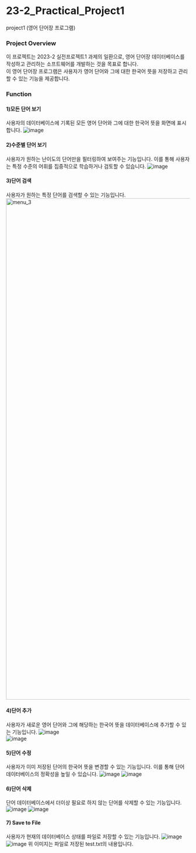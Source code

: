 # 23-2_Practical_Project1
project1 (영어 단어장 프로그램)

### Project Overview  
이 프로젝트는 2023-2 실전프로젝트1 과제의 일환으로, 영어 단어장 데이터베이스를 작성하고 관리하는 소프트웨어를 개발하는 것을 목표로 합니다.  
이 영어 단어장 프로그램은 사용자가 영어 단어와 그에 대한 한국어 뜻을 저장하고 관리할 수 있는 기능을 제공합니다.

### Function
#### 1)모든 단어 보기
사용자의 데이터베이스에 기록된 모든 영어 단어와 그에 대한 한국어 뜻을 화면에 표시합니다.
![image](https://github.com/gahyeoi/23-2_Practical_Project1/assets/123635231/f52311bd-0b85-479f-8ee2-1193ddad957b)

#### 2)수준별 단어 보기
사용자가 원하는 난이도의 단어만을 필터링하여 보여주는 기능입니다. 이를 통해 사용자는 특정 수준의 어휘를 집중적으로 학습하거나 검토할 수 있습니다.
![image](https://github.com/gahyeoi/23-2_Practical_Project1/assets/123635231/eed6f8ef-57cd-44af-903f-2c5f4b205984)

#### 3)단어 검색
사용자가 원하는 특정 단어를 검색할 수 있는 기능입니다. 
<img width="1371" alt="menu_3" src="https://github.com/gahyeoi/23-2_Practical_Project1/assets/123635231/220b1129-e8a4-4466-9e7d-c8f26b85d450">

#### 4)단어 추가
사용자가 새로운 영어 단어와 그에 해당하는 한국어 뜻을 데이터베이스에 추가할 수 있는 기능입니다. 
![image](https://github.com/gahyeoi/23-2_Practical_Project1/assets/123635231/6e4f6baf-8e5d-4418-8a56-aa3200f34197)  
![image](https://github.com/gahyeoi/23-2_Practical_Project1/assets/123635231/2b14ffb1-55ab-4e91-8b6e-ca5510b5abe7)

#### 5)단어 수정
사용자가 이미 저장된 단어의 한국어 뜻을 변경할 수 있는 기능입니다. 이를 통해 단어 데이터베이스의 정확성을 높일 수 있습니다. 
![image](https://github.com/gahyeoi/23-2_Practical_Project1/assets/123635231/15502520-2878-4616-8e5e-7ed5a32852e4)
![image](https://github.com/gahyeoi/23-2_Practical_Project1/assets/123635231/08190268-ce74-461e-8b86-dfb7964a2c97)

#### 6)단어 삭제
단어 데이터베이스에서 더이상 필요로 하지 않는 단어를 삭제할 수 있는 기능입니다. 
![image](https://github.com/gahyeoi/23-2_Practical_Project1/assets/123635231/c1fbce54-0b5b-405a-aba8-73461396761f)
![image](https://github.com/gahyeoi/23-2_Practical_Project1/assets/123635231/e941079a-0d75-427d-9b40-7656751938f2)

#### 7) Save to File
사용자가 현재의 데이터베이스 상태를 파일로 저장할 수 있는 기능입니다. 
![image](https://github.com/gahyeoi/23-2_Practical_Project1/assets/123635231/e1cd9920-1ebf-4d31-be23-d3f47efe2439)
![image](https://github.com/gahyeoi/23-2_Practical_Project1/assets/123635231/6eb8c08d-d15b-4c11-80ac-4fc50194fd1f)
위 이미지는 파일로 저장된 test.txt의 내용입니다. 
